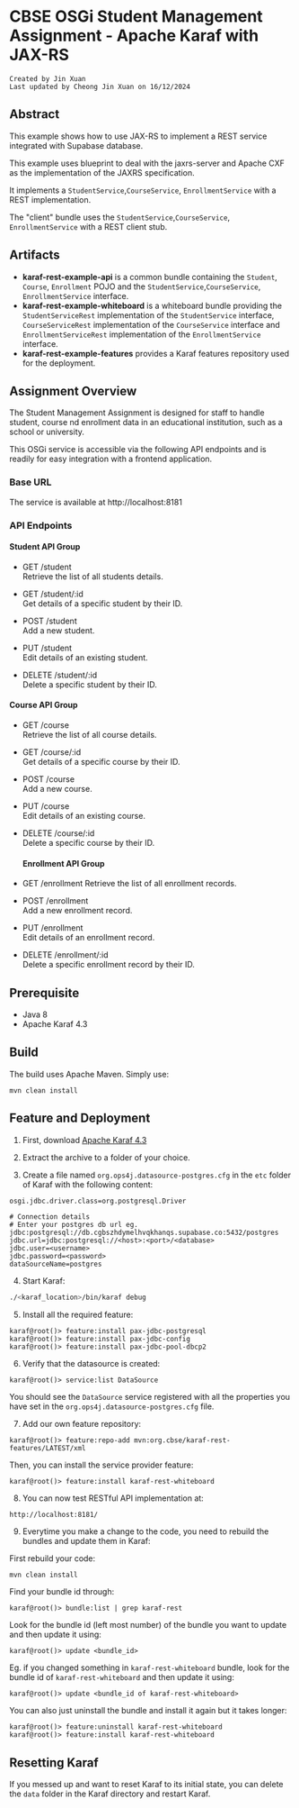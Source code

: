 # CBSE OSGi Student Management Assignment - Apache Karaf with JAX-RS

`Created by Jin Xuan`  
`Last updated by Cheong Jin Xuan on 16/12/2024`

## Abstract

This example shows how to use JAX-RS to implement a REST service integrated with Supabase database.

This example uses blueprint to deal with the jaxrs-server and Apache CXF as the implementation of the JAXRS specification.

It implements a `StudentService`,`CourseService`, `EnrollmentService` with a REST implementation. 

The "client" bundle uses the `StudentService`,`CourseService`, `EnrollmentService`  with a REST client stub.

## Artifacts

* **karaf-rest-example-api** is a common bundle containing the `Student`, `Course`, `Enrollment` POJO and the `StudentService`,`CourseService`, `EnrollmentService` interface.   
* **karaf-rest-example-whiteboard** is a whiteboard bundle providing the `StudentServiceRest` implementation of the `StudentService` interface, `CourseServiceRest` implementation of the `CourseService` interface and `EnrollmentServiceRest` implementation of the `EnrollmentService` interface.
* **karaf-rest-example-features** provides a Karaf features repository used for the deployment.
## Assignment Overview

The Student Management Assignment is designed for staff to handle student, course nd enrollment data in an educational institution, such as a school or university. 

This OSGi service is accessible via the following API endpoints and is readily for easy integration with a frontend application.


### Base URL
The service is available at http://localhost:8181

### API Endpoints
#### Student API Group

- GET /student    
  Retrieve the list of all students details.

- GET /student/:id    
  Get details of a specific student by their ID.

- POST /student    
  Add a new student.

- PUT /student    
  Edit details of an existing student.

- DELETE /student/:id    
  Delete a specific student by their ID.

#### Course API Group

- GET /course    
  Retrieve the list of all course details.

- GET /course/:id    
  Get details of a specific course by their ID.

- POST /course    
  Add a new course.

- PUT /course   
  Edit details of an existing course.
  
- DELETE /course/:id    
  Delete a specific course by their ID.

  #### Enrollment API Group

- GET /enrollment 
  Retrieve the list of all enrollment records.

- POST /enrollment  
  Add a new enrollment record.

- PUT /enrollment  
  Edit details of an enrollment record.
  
- DELETE /enrollment/:id  
  Delete a specific enrollment record by their ID.

## Prerequisite

- Java 8
- Apache Karaf 4.3

## Build

The build uses Apache Maven. Simply use:

```
mvn clean install
```

## Feature and Deployment

1. First, download [Apache Karaf 4.3](https://karaf.apache.org/download)

2. Extract the archive to a folder of your choice.

3. Create a file named `org.ops4j.datasource-postgres.cfg` in the `etc` folder of Karaf with the following content:

```properties
osgi.jdbc.driver.class=org.postgresql.Driver

# Connection details
# Enter your postgres db url eg. jdbc:postgresql://db.cgbszhdymelhvqkhanqs.supabase.co:5432/postgres
jdbc.url=jdbc:postgresql://<host>:<port>/<database>
jdbc.user=<username>
jdbc.password=<password>
dataSourceName=postgres
```

4. Start Karaf:

```bash
./<karaf_location>/bin/karaf debug
```


5. Install all the required feature:

```
karaf@root()> feature:install pax-jdbc-postgresql
karaf@root()> feature:install pax-jdbc-config
karaf@root()> feature:install pax-jdbc-pool-dbcp2 
```

6. Verify that the datasource is created:

```
karaf@root()> service:list DataSource
```

You should see the `DataSource` service registered with all the properties you have set in the `org.ops4j.datasource-postgres.cfg` file.

7. Add our own feature repository:

```
karaf@root()> feature:repo-add mvn:org.cbse/karaf-rest-features/LATEST/xml
```

Then, you can install the service provider feature:

```
karaf@root()> feature:install karaf-rest-whiteboard
```

8. You can now test RESTful API implementation at:

```
http://localhost:8181/
```

9. Everytime you make a change to the code, you need to rebuild the bundles and update them in Karaf:

First rebuild your code:

```bash
mvn clean install
```

Find your bundle id through:
```
karaf@root()> bundle:list | grep karaf-rest
```

Look for the bundle id (left most number) of the bundle you want to update and then update it using:

```
karaf@root()> update <bundle_id>
```

Eg. if you changed something in `karaf-rest-whiteboard` bundle, look for the bundle id of `karaf-rest-whiteboard` and then update it using:
```
karaf@root()> update <bundle_id of karaf-rest-whiteboard>
```

You can also just uninstall the bundle and install it again but it takes longer:

```
karaf@root()> feature:uninstall karaf-rest-whiteboard
karaf@root()> feature:install karaf-rest-whiteboard
```

## Resetting Karaf
If you messed up and want to reset Karaf to its initial state, you can delete the `data` folder in the Karaf directory and restart Karaf.
